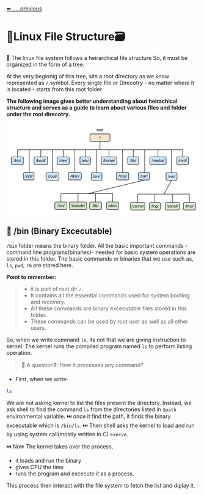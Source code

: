[⬅️......previous](https://github.com/vrjbhvsr/linux_for_DevOps_Practice/edit/main/Week_2/Linux_File_system/Readme.md)

# 🐧Linux File Structure🗃️
 🎋 The linux file system follows a heirarchical file structure So, it must be organized in the form of a tree. 
 
At the very beginnig of this tree, sits a root directory as we know represented as `/` symbol. Every single file or Direcotry - no matter where it is located - starts from this root folder

**The following image gives better understanding about heirachical structure and serves as a guide to learn about various files and folder under the root direcotry.**

![Image](https://github.com/vrjbhvsr/linux_for_DevOps_Practice/blob/main/Week_2/screenshots/linux-filesystem.png)


## 📂 /bin (Binary Excecutable)
`/bin` folder means the binary folder. All the basic important commands -command line programs(binaries)- needed for basic system operations are stored in this folder.
The basic commands or binaries that we use such as, `ls`, `pwd`, `rm` are stored here.

**Point to remember:**
> * it is part of root dir `/`.
> * It contains all the essential commands used for system booting and recovery.
> * All these commands are binary excecutable files stored in this folder.
> * These commands can be used by root user as well as all other users.

So, when we write command `ls`, its not that we are giving instruction to kernel. The kernel runs the compiled program named `ls` to perform listing operation.

> 🤔 A question❓: How it processes any command?
* First, when we write:
  
```bash
ls
```
We are not asking kernel to list the files present the directory. Instead, we ask shell to find the command `ls` from the directories listed in `$path` environmental variable. ⏭️ once it find the path, it finds the binary excecutable which is `/bin/ls`. ⏭️ Then shell asks the kernel to load and run by using system call(mostly written in C) `execve`.

⏭️ Now The kernel takes over the process,
* it loads and run the binary
* gives CPU the time
* runs the program and excecute it as a process.

This process then interact with the file system to fetch the list and diplay it.
